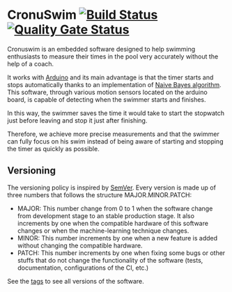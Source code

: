 # CronuSwim [![Build Status](https://travis-ci.org/antnolang/CronuSwim.svg?branch=master)](https://travis-ci.org/antnolang/CronuSwim) [![Quality Gate Status](https://sonarcloud.io/api/project_badges/measure?project=antnolang_CronuSwim&metric=alert_status)](https://sonarcloud.io/dashboard?id=antnolang_CronuSwim)

Cronuswim is an embedded software designed to help swimming enthusiasts to measure their times in the pool very accurately without the help of a coach.

It works with [Arduino](https://www.arduino.cc/) and its main advantage is that the timer starts and stops automatically thanks to an implementation of [Naive Bayes algorithm](https://en.wikipedia.org/wiki/Naive_Bayes_classifier). This software, through various motion sensors located on the arduino board, is capable of detecting when the swimmer starts and finishes.

In this way, the swimmer saves the time it would take to start the stopwatch just before leaving and stop it just after finishing.

Therefore, we achieve more precise measurements and that the swimmer can fully focus on his swim instead of being aware of starting and stopping the timer as quickly as possible.

## Versioning

The versioning policy is inspired by [SemVer](https://semver.org/). Every version is made up of three numbers that follows the structure MAJOR.MINOR.PATCH:
- MAJOR: This number change from 0 to 1 when the software change from development stage to an stable production stage. It also increments by one when the compatible hardware of this software changes or when the machine-learning technique changes.
- MINOR: This number increments by one when a new feature is added without changing the compatible hardware.
- PATCH: This number increments by one when fixing some bugs or other stuffs that do not change the functionality of the software (tests, documentation, configurations of the CI, etc.)

See the [tags](https://github.com/antnolang/CronuSwim/tags) to see all versions of the software.

